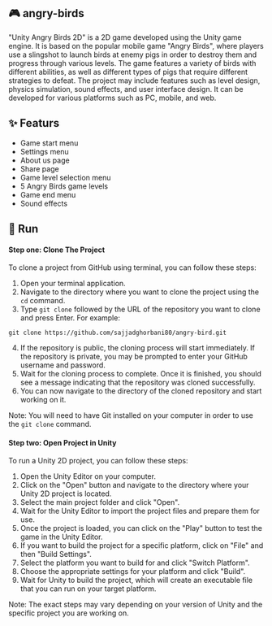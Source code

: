 ## :video_game: angry-birds
"Unity Angry Birds 2D" is a 2D game developed using the Unity game engine. It is based on the popular mobile game "Angry Birds", where players use a slingshot to launch birds at enemy pigs in order to destroy them and progress through various levels. The game features a variety of birds with different abilities, as well as different types of pigs that require different strategies to defeat. The project may include features such as level design, physics simulation, sound effects, and user interface design. It can be developed for various platforms such as PC, mobile, and web.

## :sparkles: Featurs
- Game start menu
- Settings menu
- About us page
- Share page
- Game level selection menu
- 5 Angry Birds game levels
- Game end menu
- Sound effects


## :open_file_folder: Run
#### Step one: Clone The Project
To clone a project from GitHub using terminal, you can follow these steps:

1. Open your terminal application.
2. Navigate to the directory where you want to clone the project using the `cd` command.
3. Type `git clone` followed by the URL of the repository you want to clone and press Enter. For example: 

```
git clone https://github.com/sajjadghorbani80/angry-bird.git
```

4. If the repository is public, the cloning process will start immediately. If the repository is private, you may be prompted to enter your GitHub username and password.
5. Wait for the cloning process to complete. Once it is finished, you should see a message indicating that the repository was cloned successfully.
6. You can now navigate to the directory of the cloned repository and start working on it.

Note: You will need to have Git installed on your computer in order to use the `git clone` command.

#### Step two: Open Project in Unity
To run a Unity 2D project, you can follow these steps:

1. Open the Unity Editor on your computer.
2. Click on the "Open" button and navigate to the directory where your Unity 2D project is located.
3. Select the main project folder and click "Open".
4. Wait for the Unity Editor to import the project files and prepare them for use.
5. Once the project is loaded, you can click on the "Play" button to test the game in the Unity Editor.
6. If you want to build the project for a specific platform, click on "File" and then "Build Settings".
7. Select the platform you want to build for and click "Switch Platform".
8. Choose the appropriate settings for your platform and click "Build".
9. Wait for Unity to build the project, which will create an executable file that you can run on your target platform.

Note: The exact steps may vary depending on your version of Unity and the specific project you are working on.
